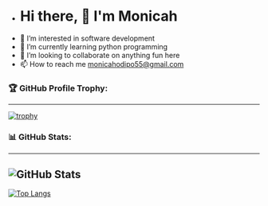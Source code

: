 - # Hi there, 👋 I'm Monicah
- 👀 I’m interested in software development 
- 🌱 I’m currently learning python programming
- 💞️ I’m looking to collaborate on anything fun here
- 📫 How to reach me monicahodipo55@gmail.com 

### 🏆 GitHub Profile Trophy:
---

[![trophy](https://github-profile-trophy.vercel.app/?username=MonahDipsy&theme=dracula)](https://github.com/ryo-ma/github-profile-trophy)

### 📊 GitHub Stats:
---


![GitHub Stats](https://github-readme-stats.vercel.app/api?username=MonahDipsy&theme=dracula)
---
[![Top Langs](https://github-readme-stats.vercel.app/api/top-langs/?username=MonahDipsy)](https://github.com/anuraghazra/github-readme-stats)





